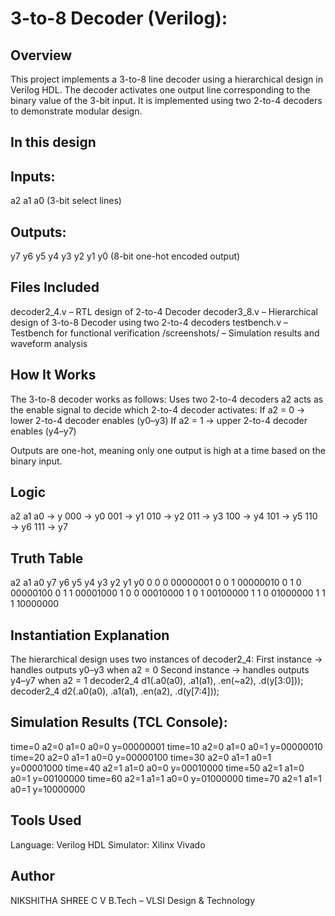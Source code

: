 # 3-to-8 Decoder (Verilog):
## Overview
This project implements a 3-to-8 line decoder using a hierarchical design in Verilog HDL.
The decoder activates one output line corresponding to the binary value of the 3-bit input.
It is implemented using two 2-to-4 decoders to demonstrate modular design.

## In this design
## Inputs:
a2 a1 a0 (3-bit select lines)

## Outputs:
y7 y6 y5 y4 y3 y2 y1 y0 (8-bit one-hot encoded output)

## Files Included
decoder2_4.v – RTL design of 2-to-4 Decoder
decoder3_8.v – Hierarchical design of 3-to-8 Decoder using two 2-to-4 decoders
testbench.v – Testbench for functional verification
/screenshots/ – Simulation results and waveform analysis

## How It Works
The 3-to-8 decoder works as follows:
Uses two 2-to-4 decoders
a2 acts as the enable signal to decide which 2-to-4 decoder activates:
If a2 = 0 → lower 2-to-4 decoder enables (y0–y3)
If a2 = 1 → upper 2-to-4 decoder enables (y4–y7)

Outputs are one-hot, meaning only one output is high at a time based on the binary input.

## Logic
a2 a1 a0 → y
000 → y0
001 → y1
010 → y2
011 → y3
100 → y4
101 → y5
110 → y6
111 → y7

## Truth Table
a2	a1	a0	y7 y6 y5 y4 y3 y2 y1 y0
0	0	0      	00000001
0	0	1      	00000010
0	1	0     	00000100
0	1	1     	00001000
1	0	0	      00010000
1	0	1	      00100000
1	1	0     	01000000
1	1	1	      10000000

## Instantiation Explanation
The hierarchical design uses two instances of decoder2_4:
First instance → handles outputs y0–y3 when a2 = 0
Second instance → handles outputs y4–y7 when a2 = 1
decoder2_4 d1(.a0(a0), .a1(a1), .en(~a2), .d(y[3:0]));
decoder2_4 d2(.a0(a0), .a1(a1), .en(a2),  .d(y[7:4]));

## Simulation Results (TCL Console):
time=0 a2=0 a1=0 a0=0 y=00000001
time=10 a2=0 a1=0 a0=1 y=00000010
time=20 a2=0 a1=1 a0=0 y=00000100
time=30 a2=0 a1=1 a0=1 y=00001000
time=40 a2=1 a1=0 a0=0 y=00010000
time=50 a2=1 a1=0 a0=1 y=00100000
time=60 a2=1 a1=1 a0=0 y=01000000
time=70 a2=1 a1=1 a0=1 y=10000000

## Tools Used
Language: Verilog HDL
Simulator: Xilinx Vivado

## Author
NIKSHITHA SHREE C V
B.Tech – VLSI Design & Technology
